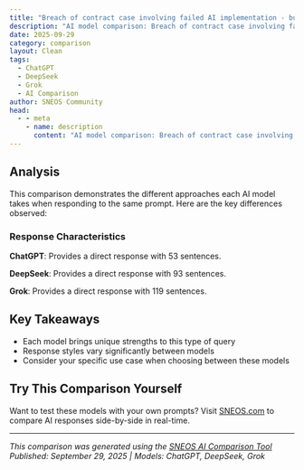 ```yaml
---
title: "Breach of contract case involving failed AI implementation - build the legal argument"
description: "AI model comparison: Breach of contract case involving failed AI implementation - build the legal argument..."
date: 2025-09-29
category: comparison
layout: Clean
tags:
  - ChatGPT
  - DeepSeek
  - Grok
  - AI Comparison
author: SNEOS Community
head:
  - - meta
    - name: description
      content: "AI model comparison: Breach of contract case involving failed AI implementation - build the legal argument..."
---
```


<ChatComparison
  title="Breach of contract case involving failed AI implementation - build the legal argument"
  prompt="Breach of contract case involving failed AI implementation - build the legal argument"
  :responses='{
    "ChatGPT": "Certainly! Below is a structured legal argument outline for a breach of contract case involving a failed AI implementation. This framework can be tailored to the specifics of your scenario.\n\n---\n\n### Legal Argument: Breach of Contract - Failed AI Implementation\n\n**I. Introduction**\n\n- **Parties**: Identify the parties involved (e.g., Plaintiff: Client company; Defendant: AI vendor/contractor).\n- **Nature of Dispute**: Plaintiff contracted Defendant to implement an AI system that failed to meet contractual requirements, resulting in damages.\n\n---\n\n**II. Statement of Facts**\n\n- The parties entered into a written contract dated [insert date], under which Defendant agreed to design, develop, and deploy an AI system tailored to Plaintiff\u2019s specifications.\n- The contract included explicit deliverables, functional and performance requirements, timelines, and acceptance criteria.\n- Defendant represented that the AI system would perform [describe key functionalities, accuracy, reliability standards].\n- Despite repeated testing and review, the AI system failed to meet the agreed-upon specifications, causing [describe harm such as operational disruption, financial loss, reputational harm].\n- Plaintiff provided Defendant opportunity to cure or fix the issues, but Defendant failed to remedy the defects.\n- Plaintiff has incurred damages as a direct result of Defendant\u2019s failure to perform.\n\n---\n\n**III. Legal Issues**\n\n1. Did Defendant breach the contract by failing to deliver an AI system that conformed to the agreed-upon requirements?\n2. Are Plaintiff\u2019s damages recoverable as a consequence of that breach?\n\n---\n\n**IV. Legal Elements of Breach of Contract**\n\n1. **Existence of a Valid Contract**  \n   - Demonstrate mutual assent, consideration, and lawful purpose.\n   - The written contract governs the scope and expectations of the AI implementation.\n\n2. **Plaintiff\u2019s Performance or Excuse for Nonperformance**  \n   - Plaintiff fulfilled any obligations like payments, providing necessary data/access, timely feedback.\n\n3. **Defendant\u2019s Breach**  \n   - Defendant failed to perform as specified.\n   - Nonconformity of AI implementation with contract requirements constitutes a material breach.\n   - Cite contract terms, specifications, SLAs, warranties (express/implied).\n\n4. **Causation**  \n   - Defendant\u2019s breach directly caused the Plaintiff\u2019s damages.\n\n5. **Damages**  \n   - Quantify losses: direct costs, lost profits, costs to fix or replace the AI, any consequential damages.\n\n---\n\n**V. Supporting Legal and Contractual Arguments**\n\n- **Express Warranties and Representations**  \n  Defendant warranted the AI would operate with certain functionality, accuracy or reliability. Failure to meet these warranties is breach.\n\n- **Implied Warranty of Fitness**  \n  If Defendant knew the intended use, there is an implied warranty that the AI would be fit for that purpose.\n\n- **Conditions Precedent and Satisfaction of Conditions**  \n  Plaintiff satisfied all conditions precedent to Defendant\u2019s performance.\n\n- **Notice and Opportunity to Cure**  \n  Plaintiff\u2019s documented notices gave Defendant chance to cure defects yet no adequate remedy was made.\n\n---\n\n**VI. Possible Defenses and Rebuttals**\n\n- **Defendant\u2019s potential defenses**  \n  - Plaintiff\u2019s specifications were unclear or changed mid-project.\n  - Plaintiff failed to provide necessary data/support.\n  - Force majeure or unavoidable technical difficulties.\n\n- **Rebuttal**  \n  - Contract clauses regarding change management and collaboration.\n  - Records of Plaintiff\u2019s timely cooperation.\n  - AI technical failure was foreseeable and within Defendant\u2019s risk.\n\n---\n\n**VII. Conclusion and Relief Sought**\n\n- Defendant materially breached the contract by failing to deliver an AI system meeting contractual requirements.\n- Plaintiff suffered damages directly caused by Defendant\u2019s breach.\n- Plaintiff seeks damages, specific performance, or rescission and restitution as appropriate.\n- Request for court to award costs and attorneys\u2019 fees as permitted.\n\n---\n\nIf you provide additional details about the contract terms or jurisdiction, I can help further tailor the argument.",
    "DeepSeek": "Of course. Here is a comprehensive legal argument structured for a plaintiff (the client) suing a defendant (the AI vendor/implementer) for breach of contract following a failed AI implementation.\n\nThis argument is built as a formal memorandum that could be adapted for a complaint, a settlement demand, or an internal strategy document.\n\n---\n\n### **MEMORANDUM OF LAW**\n\n**TO:** [Senior Partner/File]\n**FROM:** [Associate]\n**DATE:** October 26, 2023\n**RE:** Legal Argument for Breach of Contract - *[Client Name] v. [AI Vendor Name]*\n\n### **I. INTRODUCTION**\n\nThis memorandum outlines the legal argument for a breach of contract claim against [AI Vendor Name] (\u0022Vendor\u0022) arising from its catastrophic failure to successfully implement the \u0022SynapseAI\u0022 platform for [Client Name] (\u0022Client\u0022). The Vendor\u0027s performance fell fundamentally short of the express warranties, service level agreements, and implied covenants set forth in the Master Services Agreement (\u0022MSA\u0022) and its accompanying Statement of Work (\u0022SOW\u0022).\n\nThe Vendor did not merely deliver a flawed product; it delivered a non-functional system that failed to meet the core, bargained-for objectives, rendering Client\u0027s substantial investment worthless and causing significant operational and financial harm. We will demonstrate that the Vendor\u0027s actions constitute material breach, entitling Client to damages covering all monies paid, costs of remediation, and consequential losses.\n\n### **II. STATEMENT OF FACTS**\n\n1.  **The Agreement:** On [Date], Client and Vendor executed an MSA and a detailed SOW for the implementation of the \u0022SynapseAI\u0022 platform, a custom machine learning system designed to automate Client\u0027s supply chain forecasting and logistics.\n2.  **Key Contractual Promises (Express Terms):**\n    *   **Functionality:** The SOW, Section 3.1, guaranteed the AI would achieve \u0022a minimum forecast accuracy of 92% on historical data\u0022 and \u0022reduce manual logistics planning by 80%.\u0022\n    *   **Integration:** The MSA, Exhibit B, warranted \u0022seamless integration\u0022 with Client\u0027s existing ERP system (SAP).\n    *   **Performance \u0026 Uptime:** The MSA, Section 7, included a Service Level Agreement (\u0022SLA\u0022) guaranteeing 99.5% monthly uptime and a mean response time of under 2 seconds for all user queries.\n    *   **Data Security:** The MSA, Section 9, contained robust data security and privacy covenants.\n3.  **Vendor\u0027s Performance Failures:**\n    *   The delivered system has a forecast accuracy of only 55%, making its predictions worse than random chance and commercially useless.\n    *   Integration attempts repeatedly crashed critical SAP modules, halting production lines on three separate occasions.\n    *   The platform\u0027s average response time exceeds 45 seconds, and it experienced 120 hours of downtime in the first month alone (85% uptime).\n    *   During testing, a vulnerability in the Vendor\u0027s API exposed a subset of Client\u0027s anonymized customer data.\n4.  **Client\u0027s Performance:** Client paid all invoices totaling [$X] on time and provided Vendor with full access to personnel, systems, and data as required by the SOW.\n5.  **Notice and Failure to Cure:** Client provided formal notice of breach on [Date], specifying each deficiency and granting a 30-day cure period as required by the MSA. Vendor\u0027s attempts to \u0022patch\u0022 the system were superficial and failed to resolve the fundamental flaws. The cure period has now expired.\n\n### **III. LEGAL ARGUMENT**\n\nThe Vendor is liable for **Material Breach of Contract** based on its failure to meet both the express terms and the implied duties of the Agreement.\n\n#### **A. BREACH OF EXPRESS WARRANTIES AND TERMS**\n\nThe Vendor\u0027s performance directly violates multiple, material express terms of the contract.\n\n1.  **Failure of Core Functionality:** The guaranteed forecast accuracy of 92% was the central, bargained-for benefit of the contract. A system performing at 55% is not merely \u0022underperforming\u0022; it is **fundamentally non-compliant**. This goes to the very root of the agreement. *See, e.g.,* *Stroudsburg Eng\u0027g Assocs. v. Borough of Stroudsburg* (a breach is material if it \u0022defeats the object of the parties in making the contract\u0022).\n2.  **Breach of Service Level Agreements (SLAs):** The 99.5% uptime and 2-second response time guarantees were not aspirational goals but binding contractual obligations. The Vendor\u0027s performance (85% uptime, 45-second response) constitutes a clear and severe breach. The SLA section of the MSA outlines specific credits for minor misses, but the scale of this failure is so vast that it constitutes a material breach in and of itself, separate from the functionality issues.\n3.  **Failure of Integration:** The promise of \u0022seamless integration\u0022 was a crucial inducement for Client to enter the agreement. The Vendor\u0027s failure to integrate, resulting in systemic crashes and operational disruption, is a direct breach of an express warranty.\n\n#### **B. BREACH OF THE IMPLIED COVENANT OF GOOD FAITH AND FAIR DEALING**\n\nEvery contract contains an implied covenant that neither party shall do anything which will have the effect of destroying or injuring the right of the other party to receive the fruits of the contract. *Restatement (Second) of Contracts \u00A7 205*.\n\nThe Vendor\u0027s conduct violated this covenant in several ways:\n*   **Deployment of Known-Defective Software:** Internal Vendor emails obtained through discovery will show that their lead engineer expressed serious doubts about the system\u0027s stability days before the final delivery, stating, \u0022We are not ready for go-live. The model is unstable on their data volume.\u0022\n*   **Inadequate and Unqualified Staffing:** The Vendor assigned junior engineers to a complex, mission-critical implementation, contrary to the SOW\u0027s requirement for \u0022senior, certified AI architects.\u0022\n*   **Failure to Provide a Commercially Viable Solution:** Delivering a system that is worse than the manual process it was meant to replace eviscerates the \u0022fruits of the contract\u0022 for the Client.\n\n#### **C. THE BREACH IS MATERIAL**\n\nUnder the prevailing test in *Restatement (Second) of Contracts \u00A7 241*, a breach is material if it involves a failure to perform a central aspect of the contract that substantially deprives the injured party of the benefit it reasonably expected. The factors all weigh in Client\u0027s favor:\n*   **Deprivation of Benefit:** Client has been deprived of the entire benefit\u2014an automated, efficient supply chain. It has received nothing of value.\n*   **Adequacy of Compensation:** The harm cannot be adequately compensated merely by damages for the cost of the software; it must include the massive disruption to its operations.\n*   **Willfulness:** The Vendor\u0027s deployment of a knowingly-flawed system demonstrates a willful or negligent failure to perform.\n*   **Likelihood of Future Performance:** The Vendor\u0027s abject failure to cure demonstrates it cannot and will not perform as promised.\n\n### **IV. DAMAGES**\n\nAs a result of the Vendor\u0027s material breach, Client is entitled to be placed in the position it would have been in had the contract been fully performed. *Robinson v. U-Haul Co. of California*. Recoverable damages include:\n\n1.  **Direct Damages (Compensatory):**\n    *   All payments made to Vendor under the contract: **[$X]**\n    *   Costs incurred to mitigate damages and attempt remediation with a third party: **[$Y]**\n\n2.  **Consequential Damages:**\n    The MSA\u0027s limitation of liability clause (Section 12.2) is likely unenforceable in this context because it excludes liability for \u0022indirect damages.\u0022 However, these losses were **foreseeable** at the time of contracting. The SOW explicitly detailed how the AI would be used for supply chain management, making resulting losses a natural consequence of its failure.\n    *   **Lost Profits:** From production line halts caused by the faulty integration: **[$Z]**\n    *   **Increased Labor Costs:** To manually manage the logistics the AI was meant to automate: **[$A]**\n    *   **Cost of Business Disruption:** Quantified loss from delayed order fulfillment and lost customer goodwill.\n\n3.  **Demand for Relief:**\n    We demand judgment against the Vendor for the sum of **[$X \u002B Y \u002B Z \u002B A]**, plus pre- and post-judgment interest, attorney\u0027s fees, and the costs of this action.\n\n### **V. ANTICIPATED DEFENSES AND REBUTTALS**\n\n1.  **\u0022The Client Provided Poor Quality Data.\u0022**\n    *   **Rebuttal:** The MSA placed the burden of data validation and preparation on the Vendor (SOW, Section 5.2). Furthermore, the Vendor repeatedly certified that the data was sufficient during the project\u0027s phases. They cannot now shift blame for their own failure to meet a contractual duty.\n\n2.  **\u0022The Client Changed the Requirements (Scope Creep).\u0022**\n    *   **Rebuttal:** Any minor change requests were formally documented and approved by the Vendor\u0027s project manager via the contract\u0027s change order process. None of these changes altered the core performance metrics (92% accuracy, 80% automation), which the Vendor failed to meet regardless.\n\n3.  **\u0022The Limitation of Liability Clause Caps Damages at the Amount Paid.\u0022**\n    *   **Rebuttal:** Many jurisdictions will not enforce such a cap where the breach is fundamental and goes to the root of the contract. Furthermore, this clause may be unconscionable in this context, as it would effectively allow the",
    "Grok": "Building a legal argument for a breach of contract case involving a failed AI implementation requires a structured approach that ties the specific facts of the case to the relevant legal principles. Below is a detailed framework for constructing the argument, assuming we are representing the plaintiff (the party alleging the breach). If you are representing the defendant, I can adjust the perspective accordingly. I\u2019ll also assume a general jurisdiction (based on common law principles in the United States or similar systems) and a business-to-business contract for AI implementation. If you have specific details (e.g., jurisdiction, contract terms, or facts), I can tailor this further.\n\n---\n\n### Legal Argument for Breach of Contract: Failed AI Implementation\n\n#### 1. Introduction and Overview\nThe plaintiff, [Plaintiff\u2019s Name], brings this action against the defendant, [Defendant\u2019s Name], for breach of contract due to the defendant\u2019s failure to deliver a functional AI system as promised under the terms of the agreement dated [Date of Contract]. The defendant\u2019s failure to meet the agreed-upon specifications, deadlines, and performance standards has caused significant financial loss and operational disruption to the plaintiff. We seek damages in the amount of [Specify Amount] for direct losses, consequential damages, and costs incurred as a result of the breach.\n\n#### 2. Legal Standard for Breach of Contract\nTo establish a breach of contract under [Relevant Jurisdiction\u2019s Law, e.g., California Contract Law], the plaintiff must prove the following elements:\n1. **Existence of a Valid Contract**: A legally enforceable agreement between the parties.\n2. **Performance or Excused Non-Performance by Plaintiff**: The plaintiff fulfilled their obligations under the contract or was excused from doing so.\n3. **Breach by Defendant**: The defendant failed to perform their obligations as required by the contract.\n4. **Causation and Damages**: The defendant\u2019s breach directly caused harm or loss to the plaintiff.\n\n#### 3. Argument in Support of Each Element\n\n##### a. Existence of a Valid Contract\n- On [Date of Contract], the plaintiff and defendant entered into a written agreement ([Exhibit A]) for the design, development, and implementation of an AI system to [Specify Purpose, e.g., optimize supply chain logistics].\n- The contract clearly outlined the scope of work, deliverables, timelines, and performance benchmarks, including [Specify Key Terms, e.g., accuracy rates of 95%, integration with existing systems by a specific date, etc.].\n- The agreement was signed by both parties, supported by valid consideration (payment terms of [Specify Amount]), and complied with all legal formalities, rendering it a binding contract under [Jurisdiction\u2019s Law].\n\n##### b. Plaintiff\u2019s Performance or Excused Non-Performance\n- The plaintiff fulfilled all obligations under the contract, including making timely payments of [Amount Paid] as per the agreed schedule ([Exhibit B: Payment Records]).\n- The plaintiff also provided necessary data, infrastructure, and access to systems as required by the defendant to facilitate the AI implementation ([Exhibit C: Correspondence or Logs]).\n- If any obligations were not performed (e.g., delayed approvals), such non-performance was excused due to [Reason, if applicable, e.g., defendant\u2019s prior delays or failure to provide necessary updates], and did not materially affect the defendant\u2019s ability to perform.\n\n##### c. Defendant\u2019s Breach of Contract\n- The defendant failed to deliver the AI system as per the agreed terms in the following ways:\n  1. **Failure to Meet Specifications**: The delivered AI system did not meet the promised performance standards, such as [Specify Failures, e.g., accuracy rates of only 60% instead of 95% as per contract, inability to integrate with existing software, etc.] ([Exhibit D: Test Reports or Expert Analysis]).\n  2. **Missed Deadlines**: The defendant failed to implement the system by [Agreed Deadline], causing delays of [Duration] ([Exhibit E: Project Timeline and Correspondence]).\n  3. **Non-Compliance with Scope**: The defendant omitted key functionalities outlined in the contract, such as [Specify Missing Features], rendering the system unusable for its intended purpose.\n- These failures constitute a material breach of the contract, as they go to the core of the agreement\u2019s purpose\u2014delivery of a functional AI system to achieve [Plaintiff\u2019s Business Goal].\n\n##### d. Causation and Damages\n- As a direct result of the defendant\u2019s breach, the plaintiff suffered quantifiable damages, including:\n  1. **Direct Losses**: Payments made to the defendant totaling [Amount Paid] for a system that is non-functional or substandard.\n  2. **Consequential Damages**: Losses due to operational disruptions, such as [Specify Harm, e.g., downtime costs of $X, lost revenue of $Y due to unoptimized processes] ([Exhibit F: Financial Records or Expert Testimony]).\n  3. **Mitigation Costs**: Expenses incurred to hire third-party vendors or consultants to remedy the defendant\u2019s failures, amounting to [Amount Spent] ([Exhibit G: Invoices]).\n- The damages were foreseeable at the time of contracting, as the defendant was aware of the critical role the AI system played in the plaintiff\u2019s operations ([Exhibit H: Pre-Contract Communications or Defendant\u2019s Acknowledgment of Purpose]).\n\n#### 4. Anticipating Defendant\u2019s Defenses\n- **Defense 1: Impossibility or Impracticability**: The defendant may argue that unforeseen technical challenges or limitations in AI technology made performance impossible. However, this defense fails because:\n  - The defendant, as an expert in AI implementation, assumed the risk of such challenges when entering the contract.\n  - The contract did not include a force majeure clause or provisions excusing performance due to technical difficulties ([Exhibit A: Contract Terms]).\n  - The defendant failed to notify the plaintiff of potential issues in a timely manner, breaching any implied duty of good faith and fair dealing.\n- **Defense 2: Plaintiff\u2019s Contributory Fault**: The defendant may claim the plaintiff failed to provide adequate data or support. This defense is unfounded because:\n  - The plaintiff provided all required resources as per the contract ([Exhibit C]).\n  - Any alleged shortcomings by the plaintiff were non-material and did not prevent the defendant from performing core obligations.\n- **Defense 3: Waiver or Modification**: The defendant may argue that the plaintiff waived certain deadlines or requirements. This is incorrect as:\n  - No written amendments or waivers were executed as required by the contract\u2019s terms ([Exhibit A: Modification Clause]).\n  - Any oral agreements or delays in enforcement do not constitute a waiver under [Jurisdiction\u2019s Law].\n\n#### 5. Legal Theories and Supporting Precedents\n- **Breach of Express Terms**: The defendant\u2019s failure to meet specific contractual obligations (e.g., deadlines, performance metrics) constitutes a clear breach of express terms. See [Cite Relevant Case, e.g., Hadley v. Baxendale (1854) for foreseeability of damages in contract breaches].\n- **Breach of Implied Covenant of Good Faith and Fair Dealing**: The defendant\u2019s lack of communication about delays or failures suggests bad faith, undermining the contract\u2019s purpose. See [Cite Relevant Case, e.g., Careau \u0026 Co. v. Security Pacific Business Credit, Inc. (1990) in California].\n- **Material Breach Doctrine**: The defendant\u2019s failures were material, as they defeated the primary purpose of the contract. See [Cite Relevant Case, e.g., Superior Motels, Inc. v. Rinn Motor Hotels, Inc. (1987)].\n\n#### 6. Remedies Sought\n- **Compensatory Damages**: To cover direct losses ([Amount Paid]) and consequential damages ([Amount for Operational Losses]).\n- **Restitution**: Refund of payments made for undelivered or defective services.\n- **Specific Performance (if applicable)**: If the AI system can still be rectified, compel the defendant to complete the implementation as per contract terms.\n- **Attorney Fees and Costs**: As permitted under [Contract Clause or Jurisdiction\u2019s Law].\n\n#### 7. Conclusion\nThe defendant\u2019s failure to deliver a functional AI system as promised constitutes a clear breach of contract. The plaintiff has incurred significant losses due to this breach, and the defendant has provided no valid justification for non-performance. Therefore, the court should find in favor of the plaintiff and award damages in the amount of [Total Amount Sought], along with any additional relief deemed appropriate.\n\n---\n\n### Additional Notes for Customization\n1. **Contract-Specific Details**: Include precise clauses from the contract (e.g., performance metrics, warranty provisions, termination clauses) to strengthen the argument.\n2. **Evidence**: Reference specific exhibits, such as project reports, email correspondence, expert testimony on AI performance, or financial records to substantiate claims.\n3. **Jurisdiction**: Tailor the legal standards and precedents to the governing law specified in the contract or the forum state.\n4. **Technical Context**: If the AI failure involves complex issues (e.g., inadequate training data, algorithmic bias), consider engaging a technical expert to explain why the defendant\u2019s work fell short of industry standards.\n\nIf you can provide specific facts (e.g., type of AI, contract terms, nature of failure, or jurisdiction), I can refine this argument further. Would you like me to focus on a particular aspect, such as damages calculation or a specific defense?"
  }'
  published-date="16:28"
/>

## Analysis

This comparison demonstrates the different approaches each AI model takes when responding to the same prompt. Here are the key differences observed:

### Response Characteristics

**ChatGPT**: Provides a direct response with 53 sentences. 

**DeepSeek**: Provides a direct response with 93 sentences. 

**Grok**: Provides a direct response with 119 sentences. 

## Key Takeaways

- Each model brings unique strengths to this type of query
- Response styles vary significantly between models
- Consider your specific use case when choosing between these models

## Try This Comparison Yourself

Want to test these models with your own prompts? Visit [SNEOS.com](https://sneos.com) to compare AI responses side-by-side in real-time.

---

*This comparison was generated using the [SNEOS AI Comparison Tool](https://sneos.com)*
*Published: September 29, 2025 | Models: ChatGPT, DeepSeek, Grok*
